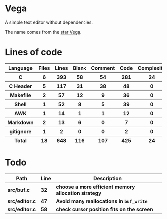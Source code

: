 # Vega

A simple text editor without dependencies.

The name comes from the [star Vega](https://en.wikipedia.org/wiki/Vega).

# Lines of code

<table id="scc-table">
	<thead><tr>
		<th>Language</th>
		<th>Files</th>
		<th>Lines</th>
		<th>Blank</th>
		<th>Comment</th>
		<th>Code</th>
		<th>Complexity</th>
		<th>Bytes</th>
	</tr></thead>
	<tbody><tr>
		<th>C</th>
		<th>6</th>
		<th>393</th>
		<th>58</th>
		<th>54</th>
		<th>281</th>
		<th>24</th>
		<th>8039</th>
	</tr><tr>
		<th>C Header</th>
		<th>5</th>
		<th>117</th>
		<th>31</th>
		<th>38</th>
		<th>48</th>
		<th>0</th>
		<th>2552</th>
	</tr><tr>
		<th>Makefile</th>
		<th>2</th>
		<th>57</th>
		<th>12</th>
		<th>9</th>
		<th>36</th>
		<th>0</th>
		<th>1165</th>
	</tr><tr>
		<th>Shell</th>
		<th>1</th>
		<th>52</th>
		<th>8</th>
		<th>5</th>
		<th>39</th>
		<th>0</th>
		<th>1008</th>
	</tr><tr>
		<th>AWK</th>
		<th>1</th>
		<th>14</th>
		<th>1</th>
		<th>1</th>
		<th>12</th>
		<th>0</th>
		<th>220</th>
	</tr><tr>
		<th>Markdown</th>
		<th>2</th>
		<th>13</th>
		<th>6</th>
		<th>0</th>
		<th>7</th>
		<th>0</th>
		<th>268</th>
	</tr><tr>
		<th>gitignore</th>
		<th>1</th>
		<th>2</th>
		<th>0</th>
		<th>0</th>
		<th>2</th>
		<th>0</th>
		<th>13</th>
	</tr></tbody>
	<tfoot><tr>
		<th>Total</th>
		<th>18</th>
		<th>648</th>
		<th>116</th>
		<th>107</th>
		<th>425</th>
		<th>24</th>
    	<th>13265</th>
	</tr></tfoot>
	</table>

# Todo

|Path|Line|Description|
|-|-|-|
|**src/buf.c**|**32**|**choose a more efficient memory allocation strategy**|
|**src/editor.c**|**47**|**Avoid many reallocations in `buf_write`**|
|**src/editor.c**|**58**|**check cursor position fits on the screen**|
